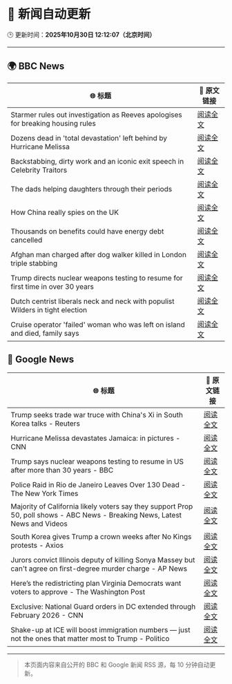 # 🧠 新闻自动更新

🕒 更新时间：**2025年10月30日 12:12:07（北京时间）**

---

## 🌍 BBC News

| 🌐 标题 | 🔗 原文链接 |
|--------|-------------|
| Starmer rules out investigation as Reeves apologises for breaking housing rules | [阅读全文](https://www.bbc.com/news/articles/cd04d0yxnrvo?at_medium=RSS&at_campaign=rss) |
| Dozens dead in 'total devastation' left behind by Hurricane Melissa | [阅读全文](https://www.bbc.com/news/articles/cy0kvrnyy4wo?at_medium=RSS&at_campaign=rss) |
| Backstabbing, dirty work and an iconic exit speech in Celebrity Traitors | [阅读全文](https://www.bbc.com/news/articles/c98n7k67y95o?at_medium=RSS&at_campaign=rss) |
| The dads helping daughters through their periods | [阅读全文](https://www.bbc.com/news/articles/cy8v5xn8gdvo?at_medium=RSS&at_campaign=rss) |
| How China really spies on the UK | [阅读全文](https://www.bbc.com/news/articles/cgr4xpyrkdqo?at_medium=RSS&at_campaign=rss) |
| Thousands on benefits could have energy debt cancelled | [阅读全文](https://www.bbc.com/news/articles/c4gpzynky88o?at_medium=RSS&at_campaign=rss) |
| Afghan man charged after dog walker killed in London triple stabbing | [阅读全文](https://www.bbc.com/news/articles/c2lp7wx740go?at_medium=RSS&at_campaign=rss) |
| Trump directs nuclear weapons testing to resume for first time in over 30 years | [阅读全文](https://www.bbc.com/news/articles/c4gzq2p0yk4o?at_medium=RSS&at_campaign=rss) |
| Dutch centrist liberals neck and neck with populist Wilders in tight election | [阅读全文](https://www.bbc.com/news/articles/cpwvy4w875vo?at_medium=RSS&at_campaign=rss) |
| Cruise operator 'failed' woman who was left on island and died, family says | [阅读全文](https://www.bbc.com/news/articles/cwyndvj3640o?at_medium=RSS&at_campaign=rss) |

## 📰 Google News

| 🌐 标题 | 🔗 原文链接 |
|--------|-------------|
| Trump seeks trade war truce with China's Xi in South Korea talks - Reuters | [阅读全文](https://news.google.com/rss/articles/CBMiqgFBVV95cUxNRUN6ajZWR1MxcEY1VUpYNjVtYTFKM2g2ZkFqcmZubVJKTXZ2bHF3dkRWSVl4cXJJdXBBUkZxLUNmNkpoaWxYeHVQOHBkS1pfZ3hIdHkzN05fSU9CTERNZ1EyTDk0VGJUYUFjRENFVURTdWNhVjIxb0RQQ25qS0NfZnQtamhIZ1pld1FUbFJCeC1jSEpVT2laeHhKcE1ocUpBRVFTTkZNXzkxZw?oc=5) |
| Hurricane Melissa devastates Jamaica: in pictures - CNN | [阅读全文](https://news.google.com/rss/articles/CBMiqwFBVV95cUxOaUVhZzZ4WWNscU50NEF5TVROOEZZUWQteEhWRHBQdk9HR3BrOEpyYlItUi1zaUpDY28xYWhfVGhRVEo1MnRSanl0UjJERkdDYkU3M2tNT0ZZekRTRF9XQU84ak1Ya090ZEctM0RhUjhJS193VzdWWFVyU05WTlVJNjZtWTVXdkRBUTUtSWhDRDdLQUluTkhoemNFZWhXX3RBZ0xONHoyY25ZX3M?oc=5) |
| Trump says nuclear weapons testing to resume in US after more than 30 years - BBC | [阅读全文](https://news.google.com/rss/articles/CBMiWkFVX3lxTE50V1NDa2tFY1FaZGJOS0tDQ21jY1lsZjI3YzZTNHVpRnV3QnRaMlYwMXk1VEJ6YTE3MXhnWE5hWFlZSG16a0xzQVJ6WmRHWVhRTDRtOHVINm4xUdIBX0FVX3lxTFBUQmM3bWZPRFhKbWMzVDRUdWF0RXowb0kxNEpWcHlOM0tzek1fYnRVUU00QkdpMGQ5clF6WUxwb3VmMEk2Y2E4X2FsX2tkQWtsYVZaRmUyZkJtblhzUlRR?oc=5) |
| Police Raid in Rio de Janeiro Leaves Over 130 Dead - The New York Times | [阅读全文](https://news.google.com/rss/articles/CBMijAFBVV95cUxPYVVkN3pQbGJBOUhtRWR4b2JiNVdmMWdOcGlDSVJYWXBoMFhSbk1iT24wV1JTVjZ0UlhRa3F5ZmpUYjdadnUycjllQnZrdktHcXR6QUF2Z1JEWUJmVWhtVnZSUy1kaFk2bUh0d0I2em5sUGhpX1Uwek1fbE9YWnM4emM5Rk9aSnJJTWhpcQ?oc=5) |
| Majority of California likely voters say they support Prop 50, poll shows - ABC News - Breaking News, Latest News and Videos | [阅读全文](https://news.google.com/rss/articles/CBMipwFBVV95cUxOY2tHUnpTR3Z5T3hFbXJnVzZpRnZCS3ZXM3k1Sm9GVUNnU1dXcWRMTlI1SXpCMmkwMTRBRy1TNndMWWhsUzZvLUxYSGJBakVYWGFEd01Ud3BIdHF3VlhqSC1lMklZaEpyVmJmUE5pTzlVcDQxdTFSek4zU1paQi1qdWhHS1ZDME9TdnNZdlhlWmh2YVdVZ1BPVFhoRGxjRm4tOTZYaGxlUdIBrAFBVV95cUxPeldEdkpORGFqdThRWHdKQlBvVl9RWEU2V0RiVTBOWEpNXzFzdHZlT3dtaUJhcDEzaC02ZTBFNUpmR0pPWEZzRWc2RmxlejQ1UFVVRTQwQUVIaEJ0RTgwVU9fMUh2dWlZQWpRMVdTd0dlYmlpbEJKeWRUY2l5bnAtZnJRb2VteUZjREdMZEoxcGJqdHVaOFVNUVpkWkJKNXVLZzBuM3NDS1JlNWpD?oc=5) |
| South Korea gives Trump a crown weeks after No Kings protests - Axios | [阅读全文](https://news.google.com/rss/articles/CBMiekFVX3lxTE1LanhxWjhsRTd2SEVma3RWYzJQWkRReVM3b3djOE9kS2ZxLW1yQmVZeDgzNzVxdXdxVEw1bE5tRTBOTDNMaDU3Z0VWeUlpLW8xZENuMUl3UTRtc0szaEwyc2JockFoV1N4UWp6SDFTbVlGZmhOQ2c1OHJB?oc=5) |
| Jurors convict Illinois deputy of killing Sonya Massey but can't agree on first-degree murder charge - AP News | [阅读全文](https://news.google.com/rss/articles/CBMilgFBVV95cUxQOG5uQ0w0NXd6dWtVR0JyN1pVRGFCQWhkSmEyMkF0eDRrUjVSNTh0OTA5R3l6dHdzMDM3S01ZNUo1RG5SLXhMSmhLSG9kMUVqcGRXOXlYSmlHamFLZ1pEdG9mQld1d3JjVm9ka0lZbVd2TXR5OGg4M1VQYjVlc1lYVU9TTDVtM2wzMVFFUWV3QUhWSm5vOXc?oc=5) |
| Here’s the redistricting plan Virginia Democrats want voters to approve - The Washington Post | [阅读全文](https://news.google.com/rss/articles/CBMioAFBVV95cUxPR01CUGhBR0hmQkxkeXRqNDZWeFNNdUJlUUZsckpkSzE4SzJCbDR3TmN5XzlkYVlRX2JQcHVhUWEwSEJINDFoc2R1TWpaLWd3TzdFMnladEVrdkhnTkpzMERPWS1kT2J1azd5cUlkQk5EWjd5djM1cEFjNG1CRkF0dlhCYVhZMTYyLUk1Y3hraVFvZEpNVW9mdmFpaHJWNndE?oc=5) |
| Exclusive: National Guard orders in DC extended through February 2026 - CNN | [阅读全文](https://news.google.com/rss/articles/CBMiiAFBVV95cUxNbTZ1LW9DZkJmeHp5TTRJMFJhdk5DaXhhR0N1OFlqcEVxb1hpQWFaQUNwaXlnaURwd0E2MDZVdkxhMlhncEIyU2VNSk5rUkt2VENEZlhzN1JsWDRXZ283LTM1cDFoc3Z4bnRyX3k2b3hFRVBlOWEyVXlhamtHbHZtaVB3TEM4RWFM?oc=5) |
| Shake-up at ICE will boost immigration numbers — just not the ones that matter most to Trump - Politico | [阅读全文](https://news.google.com/rss/articles/CBMi1wFBVV95cUxPajdYSzM5d1pQZHRBRGZ0TVdzYkJ0aElERmY3WHIzckJnNUE3SUI5cFozNFo5MFZySHF3VXBHQ3haMTN1UjdpN040ZHVVYnBablBxaE9OWS10di1RN3Rkb1Y2U2dWakdBak5lYi1SOVJDRklTeDlBYnNWZGlBcXRUc2I0djVjNjlWcEI5eDB4RURISWdhTzRESW5ZeEJrcnVZWDJycnB2SHMwWlFiX0dWdExqQVpqNHlHUlo4Um5EOGdETDNtVUdBLW5teTZmSzJNRHM5Mm1ORQ?oc=5) |

---
> 本页面内容来自公开的 BBC 和 Google 新闻 RSS 源，每 10 分钟自动更新。